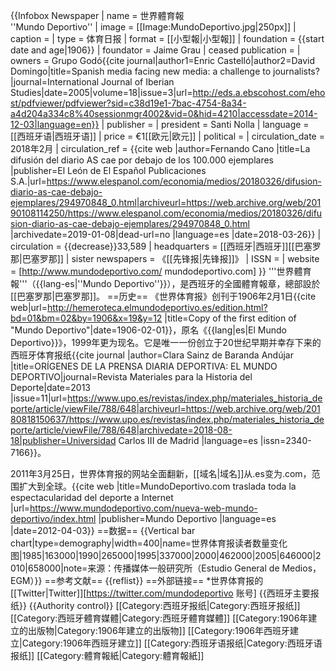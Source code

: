 {{Infobox Newspaper
| name                = 世界體育報<br>''Mundo Deportivo''
| image               = [[Image:MundoDeportivo.jpg|250px]]
| caption             = 
| type                = 体育日报
| format              = [[小型報|小型報]]
| foundation          = {{start date and age|1906}}
| foundator           = Jaime Grau
| ceased publication  = 
| owners              = Grupo Godó<ref name=dav>{{cite journal|author1=Enric Castelló|author2=David Domingo|title=Spanish media facing new media: a challenge to journalists?|journal=International Journal of Iberian Studies|date=2005|volume=18|issue=3|url=http://eds.a.ebscohost.com/ehost/pdfviewer/pdfviewer?sid=c38d19e1-7bac-4754-8a34-a4d204a334c8%40sessionmgr4002&vid=0&hid=4210|accessdate=2014-12-03|language=en}}</ref>
| publisher           = 
| president           = Santi Nolla
| language            = [[西班牙语|西班牙语]]
| price               = €1[[欧元|欧元]]
| political           = 
| circulation_date    = 2018年2月
| circulation_ref     = <ref>{{cite web |author=Fernando Cano |title=La difusión del diario AS cae por debajo de los 100.000 ejemplares |publisher=El León de El Español Publicaciones S.A.|url=https://www.elespanol.com/economia/medios/20180326/difusion-diario-as-cae-debajo-ejemplares/294970848_0.html|archiveurl=https://web.archive.org/web/20190108114250/https://www.elespanol.com/economia/medios/20180326/difusion-diario-as-cae-debajo-ejemplares/294970848_0.html |archivedate=2019-01-08|dead-url=no |language=es |date=2018-03-26}}</ref>
| circulation         = {{decrease}}33,589
| headquarters        = [[西班牙|西班牙]][[巴塞罗那|巴塞罗那]]
| sister newspapers  = 《[[先锋报|先锋报]]》<ref name=dav/>
| ISSN                = 
| website             = [http://www.mundodeportivo.com/ mundodeportivo.com]
}}
'''世界體育報'''（{{lang-es|''Mundo Deportivo''}}），是西班牙的全國體育報章，總部設於[[巴塞罗那|巴塞罗那]]。
==历史==
《世界体育报》创刊于1906年2月1日<ref>{{cite web|url=http://hemeroteca.elmundodeportivo.es/edition.html?bd=01&bm=02&by=1906&x=19&y=12 |title=Copy of the first edition of "Mundo Deportivo"|date=1906-02-01}}</ref>，原名《{{lang|es|El Mundo Deportivo}}》，1999年更为现名。它是唯一一份创立于20世纪早期并幸存下来的西班牙体育报纸<ref name=journal>{{cite journal |author=Clara Sainz de Baranda Andújar |title=ORÍGENES DE LA PRENSA DIARIA DEPORTIVA: EL MUNDO DEPORTIVO|journal=Revista Materiales para la Historia del Deporte|date=2013 |issue=11|url=https://www.upo.es/revistas/index.php/materiales_historia_deporte/article/viewFile/788/648|archiveurl=https://web.archive.org/web/20180818150637/https://www.upo.es/revistas/index.php/materiales_historia_deporte/article/viewFile/788/648|archivedate=2018-08-18|publisher=Universidad Carlos III de Madrid |language=es |issn=2340-7166}}</ref>。

2011年3月25日，世界体育报的网站全面翻新，[[域名|域名]]从.es变为.com，范围扩大到全球。<ref>{{cite web |title=MundoDeportivo.com traslada toda la espectacularidad del deporte a Internet |url=https://www.mundodeportivo.com/nueva-web-mundo-deportivo/index.html |publisher=Mundo Deportivo |language=es |date=2012-04-03}}</ref>
==数据==
{{Vertical bar chart|type=demography|width=400|name=世界体育报读者数量变化图|1985|163000|1990|265000|1995|337000|2000|462000|2005|646000|2010|658000|note=来源：传播媒体一般研究所（Estudio General de Medios，EGM）<ref name=journal/>}}
==参考文献==
{{reflist}}
==外部链接==
*世界体育报的[[Twitter|Twitter]][https://twitter.com/mundodeportivo 账号]
{{西班牙主要报纸}}
{{Authority control}}
[[Category:西班牙报纸|Category:西班牙报纸]]
[[Category:西班牙體育媒體|Category:西班牙體育媒體]]
[[Category:1906年建立的出版物|Category:1906年建立的出版物]]
[[Category:1906年西班牙建立|Category:1906年西班牙建立]]
[[Category:西班牙语报纸|Category:西班牙语报纸]]
[[Category:體育報紙|Category:體育報紙]]